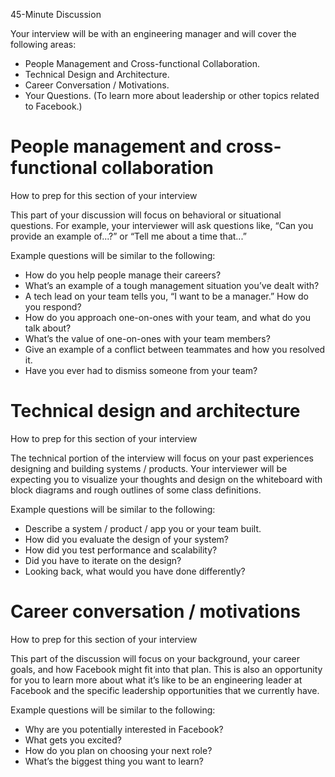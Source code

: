 45-Minute Discussion

Your interview will be with an engineering manager and will cover the following areas:

* People Management and Cross-functional Collaboration.
* Technical Design and Architecture.
* Career Conversation / Motivations.
* Your Questions. (To learn more about leadership or other topics related
to Facebook.)

# People management and cross-functional collaboration

How to prep for this section of your interview

This part of your discussion will focus on behavioral or situational questions. For example, your
interviewer will ask questions like, “Can you provide an example of...?” or “Tell me about a time that...”

Example questions will be similar to the following:

* How do you help people manage their careers?
* What’s an example of a tough management situation you’ve dealt with?
* A tech lead on your team tells you, “I want to be a manager.” How do you respond?
* How do you approach one-on-ones with your team, and what do you talk about?
* What’s the value of one-on-ones with your team members?
* Give an example of a conflict between teammates and how you resolved it.
* Have you ever had to dismiss someone from your team?

# Technical design and architecture

How to prep for this section of your interview

The technical portion of the interview will focus on your past experiences designing and building
systems / products. Your interviewer will be expecting you to visualize your thoughts and design on
the whiteboard with block diagrams and rough outlines of some class definitions.

Example questions will be similar to the following:
* Describe a system / product / app you or your team built.
* How did you evaluate the design of your system?
* How did you test performance and scalability?
* Did you have to iterate on the design?
* Looking back, what would you have done differently?

# Career conversation / motivations

How to prep for this section of your interview

This part of the discussion will focus on your background, your career goals, and how Facebook
might fit into that plan. This is also an opportunity for you to learn more about what it’s like to
be an engineering leader at Facebook and the specific leadership opportunities that we
currently have.

Example questions will be similar to the following:
* Why are you potentially interested in Facebook?
* What gets you excited?
* How do you plan on choosing your next role?
* What’s the biggest thing you want to learn?
